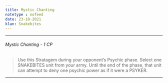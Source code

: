 ```yaml
---
title: Mystic Chanting
notetype : nofeed
date: 23-10-2021
klan: Snakebites
---
```


---
###### Mystic Chanting - 1 CP

>Use this Stratagem during your opponent’s Psychic phase. Select one SNAKEBITES unit from your army. Until the end of the phase, that unit can attempt to deny one psychic power as if it were a PSYKER.

---